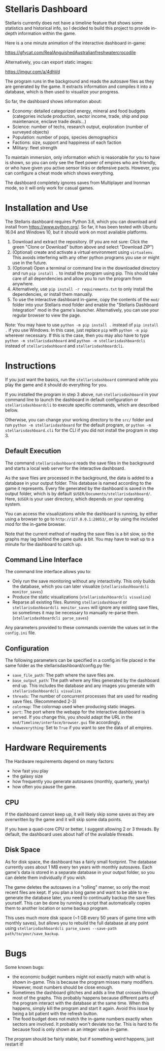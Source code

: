 # Stellaris Dashboard

Stellaris currently does not have a timeline feature that shows some statistics and historical info, so I decided to build this project to provide in-depth information within the game.

Here is a one minute animation of the interactive dashboard in-game:

https://gfycat.com/RealAnguishedAustralianfreshwatercrocodile

Alternatively, you can export static images:

https://imgur.com/a/4dhVd

The program runs in the background and reads the autosave files as they are generated by the game. It extracts information and compiles it into a database, which is then used to visualize your progress.

So far, the dashboard shows information about:

  - Economy: detailed categorized energy, mineral and food budgets (categories include production, sector income, trade, ship and pop maintenance, enclave trade deals...)
  - Science: number of techs, research output, exploration (number of surveyed objects)
  - Population: number of pops, species demographics
  - Factions: size, support and happiness of each faction
  - Military: fleet strength

To maintain immersion, only information which is reasonable for you to have is shown, so you can only see the fleet power of empires who are friendly, or who have given you active sensor links or defensive pacts. 
However, you can configure a cheat mode which shows everything.

The dashboard completely ignores saves from Multiplayer and Ironman mode, so it will only work for casual games. 

# Installation and Use

The Stellaris dashboard requires Python 3.6, which you can download and install from https://www.python.org/.
So far, it has been tested with Ubuntu 16.04 and Windows 10, but it should work on most available platforms.

  1. Download and extract the repository. (If you are not sure: Click the green "Clone or Download" button above and select "Download ZIP")
  2. (Optional) create and activate a virtual environment using `virtualenv`. This avoids interfering with any other python programs you use or might use in the future.
  3. (Optional) Open a terminal or command line in the downloaded directory and run `pip install .` to install the program using pip. This should take care of all dependencies and allow you to run the program from anywhere. 
  4. Alternatively, use `pip install -r requirements.txt` to only install the dependencies, or install them manually. 
  5. To use the interactive dashboard in-game, copy the contents of the `mod/` folder into your Stellaris mod folder and enable the "Stellaris Dashboard Integration" mod in the game's launcher. Alternatively, you can use your regular browser to view the page.

Note: You may have to use `python -m pip install .` instead of `pip install .` if you use Windows. In this case, just replace `pip` with `python -m pip` wherever necessary.
If this is the case, then you may also have to type `python -m stellarisdashboard` and `python -m stellarisdashboardcli` instead of `stellarisdashboard` and `stellarisdashboardcli`.

# Instructions

If you just want the basics, run the `stellarisdashboard` command while you play the game and it should do everything for you. 

If you installed the program in step 3 above, run `stellarisdashboard` in your command line to launch the dashboard in default configuration or `stellarisdashboardcli` to execute specific commands, which are described below.

Otherwise, you can change your working directory to the `src/` folder and run `python -m stellarisdashboard` for the default program, or `python -m stellarisdashboard.cli` for the CLI if you did not install the program in step 3.

## Default Execution
The command `stellarisdashboard` reads the save files in the background and starts a local web server for the interactive dashboard. 

As the save files are processed in the background, the data is added to a database in your output folder. This database is named according to the game it represents.
Every file generated by the dashboard is saved in the output folder, which is by default `$USER/Documents/stellarisdashboard/`. Here, `$USER` is your user directory, which depends on your operating system.

You can access the visualizations while the dashboard is running, by either using a browser to go to `http://127.0.0.1:28053/`, or by using the included mod for the in-game browser. 

Note that the current method of reading the save files is a bit slow, so the graphs may lag behind the game quite a bit. You may have to wait up to a minute for the dashboard to catch up.

## Command Line Interface

The command line interface allows you to:

  - Only run the save monitoring without any interactivity. This only builds the database, which you can later visualize (`stellarisdashboardcli monitor_saves`)
  - Produce the static visualizations (`stellarisdashboardcli visualize`)
  - Reparse all existing files. Running `stellarisdashboard` or `stellarisdashboardcli monitor_saves` will ignore any existing save files,
  so sometimes it may be necessary to manually re-parse them. (`stellarisdashboardcli parse_saves`)

Any parameters provided to these commands override the values set in the `config.ini` file.

## Configuration

The following parameters can be specified in a config.ini file placed in the same folder as the stellarisdashboard/config.py file:

  - `save_file_path`: The path where the save files are.
  - `base_output_path`: The path where any files generated by the dashboard end up. This includes the database and any images you generate with `stellarisdashboardcli visualize`.
  - `threads`: The number of concurrent processes that are used for reading save files. (Recommended 2-3)
  - `colormap`: The colormap used when producing static images.
  - `port`:  The port where the webapp for the interactive dashboard is served. If you change this, you should adapt the URL in the 
  `mod/Timeline/interface/browser.gui` file accordingly.
  - `showeverything`: Set to `True` if you want to see the data of all empires.

# Hardware Requirements

The Hardware requirements depend on many factors:

  - how fast you play
  - the galaxy size
  - how frequently you generate autosaves (monthly, quarterly, yearly)
  - how often you pause the game. 

## CPU
If the dashboard cannot keep up, it will likely skip some saves as they are overwritten by the game and it will skip some data points.

If you have a quad-core CPU or better, I suggest allowing 2 or 3 threads. By default, the dashboard uses about half of the available threads.

## Disk Space
As for disk space, the dashboard has a fairly small footprint. The database currently uses about 1 MB every ten years with monthly autosaves.
Each game's data is stored in a separate database in your output folder, so you can delete them individually if you wish. 

The game deletes the autosaves in a "rolling" manner, so only the most recent files are kept. If you plan a long game 
and want to be able to re-generate the database later, you need to continually backup the save files yourself. This can be done by
running a script that automatically copies them to another location or some backup program.

This uses much more disk space (~1 GB every 50 years of game time with monthly saves), but allows you to rebuild the full database at any point using 
`stellarisdashboardcli parse_saves --save-path path/to/your/save_backup`. 

# Bugs

Some known bugs:

  - the economic budget numbers might not exactly match with what is shown in-game. This is because the program misses many modifiers. However, most numbers should be close enough.
  - Sometimes the dashboard glitches and adds a line that crosses through most of the graphs. 
    This probably happens because different parts of the program interact with the database at the same time.
    When this happens, simply kill the program and start it again. Avoid this issue by being a bit patient with the refresh button.
  - The food budget does not match the in-game numbers exactly when sectors are involved. It probably won't deviate too far. This is hard to fix because food is only shown as an integer value in-game.

The program should be fairly stable, but if something weird happens, just restart it!
